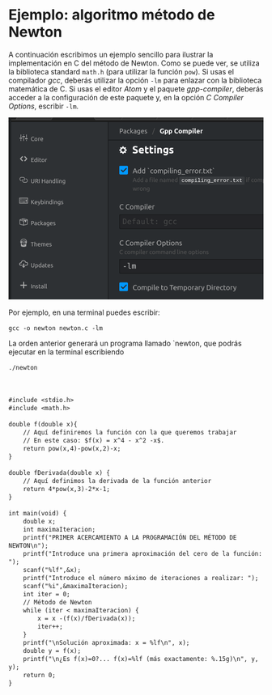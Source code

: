# Ejemplo: algoritmo método de Newton

A continuación escribimos un ejemplo sencillo para ilustrar la implementación en C del método de Newton. Como se puede ver, se utiliza la biblioteca standard `math.h` (para utilizar la función `pow`). Si usas el compilador *gcc*, deberás utilizar la opción `-lm` para enlazar con la biblioteca matemática de C. Si usas el editor *Atom* y el paquete *gpp-compiler*, deberás acceder a la configuración de este paquete y, en la opción *C Compiler Options*, escribir `-lm`.

<img src="./img/atom_compiler_options.png" alt="Atom C Compiler Options">


Por ejemplo, en una terminal puedes escribir:

    gcc -o newton newton.c -lm

La orden anterior generará un programa llamado `newton, que podrás ejecutar en la terminal escribiendo

    ./newton



    #include <stdio.h>
    #include <math.h>

    double f(double x){
        // Aquí definiremos la función con la que queremos trabajar
        // En este caso: $f(x) = x^4 - x^2 -x$.
        return pow(x,4)-pow(x,2)-x;
    }

    double fDerivada(double x) {
        // Aquí definimos la derivada de la función anterior
        return 4*pow(x,3)-2*x-1;
    }

    int main(void) {
        double x;
        int maximaIteracion;
        printf("PRIMER ACERCAMIENTO A LA PROGRAMACIÓN DEL MÉTODO DE NEWTON\n");
        printf("Introduce una primera aproximación del cero de la función: ");
        scanf("%lf",&x);
        printf("Introduce el número máximo de iteraciones a realizar: ");
        scanf("%i",&maximaIteracion);
        int iter = 0;
        // Método de Newton
        while (iter < maximaIteracion) {
            x = x -(f(x)/fDerivada(x));
            iter++;
        }
        printf("\nSolución aproximada: x = %lf\n", x);
        double y = f(x);
        printf("\n¿Es f(x)=0?... f(x)=%lf (más exactamente: %.15g)\n", y, y);
        return 0;
    }
